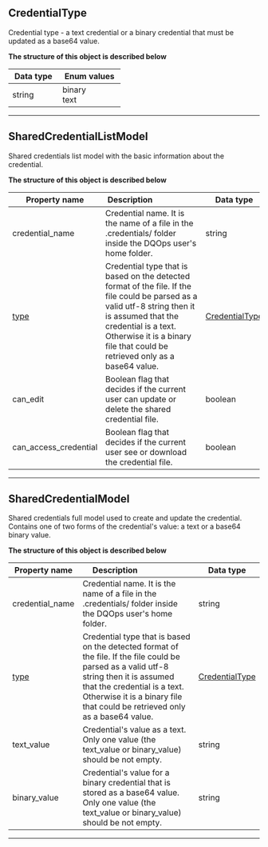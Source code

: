 
## CredentialType  
Credential type - a text credential or a binary credential that must be updated as a base64 value.  
  

**The structure of this object is described below**  
  

|&nbsp;Data&nbsp;type&nbsp;|&nbsp;Enum&nbsp;values&nbsp;|
|-----------|-------------|
|string|binary<br/>text<br/>|

___  

## SharedCredentialListModel  
Shared credentials list model with the basic information about the credential.  
  

**The structure of this object is described below**  
  

|&nbsp;Property&nbsp;name&nbsp;|&nbsp;Description&nbsp;&nbsp;&nbsp;&nbsp;&nbsp;&nbsp;&nbsp;&nbsp;&nbsp;&nbsp;&nbsp;&nbsp;&nbsp;&nbsp;&nbsp;&nbsp;&nbsp;&nbsp;&nbsp;&nbsp;&nbsp;|&nbsp;Data&nbsp;type&nbsp;|
|---------------|---------------------------------|-----------|
|credential_name|Credential name. It is the name of a file in the .credentials/ folder inside the DQOps user&#x27;s home folder.|string|
|[type](#CredentialType)|Credential type that is based on the detected format of the file. If the file could be parsed as a valid utf-8 string then it is assumed that the credential is a text. Otherwise it is a binary file that could be retrieved only as a base64 value.|[CredentialType](#CredentialType)|
|can_edit|Boolean flag that decides if the current user can update or delete the shared credential file.|boolean|
|can_access_credential|Boolean flag that decides if the current user see or download the credential file.|boolean|


___  

## SharedCredentialModel  
Shared credentials full model used to create and update the credential. Contains one of two forms of the credential&#x27;s value: a text or a base64 binary value.  
  

**The structure of this object is described below**  
  

|&nbsp;Property&nbsp;name&nbsp;|&nbsp;Description&nbsp;&nbsp;&nbsp;&nbsp;&nbsp;&nbsp;&nbsp;&nbsp;&nbsp;&nbsp;&nbsp;&nbsp;&nbsp;&nbsp;&nbsp;&nbsp;&nbsp;&nbsp;&nbsp;&nbsp;&nbsp;|&nbsp;Data&nbsp;type&nbsp;|
|---------------|---------------------------------|-----------|
|credential_name|Credential name. It is the name of a file in the .credentials/ folder inside the DQOps user&#x27;s home folder.|string|
|[type](../shared_credentials/#CredentialType)|Credential type that is based on the detected format of the file. If the file could be parsed as a valid utf-8 string then it is assumed that the credential is a text. Otherwise it is a binary file that could be retrieved only as a base64 value.|[CredentialType](../shared_credentials/#CredentialType)|
|text_value|Credential&#x27;s value as a text. Only one value (the text_value or binary_value) should be not empty.|string|
|binary_value|Credential&#x27;s value for a binary credential that is stored as a base64 value. Only one value (the text_value or binary_value) should be not empty.|string|


___  

